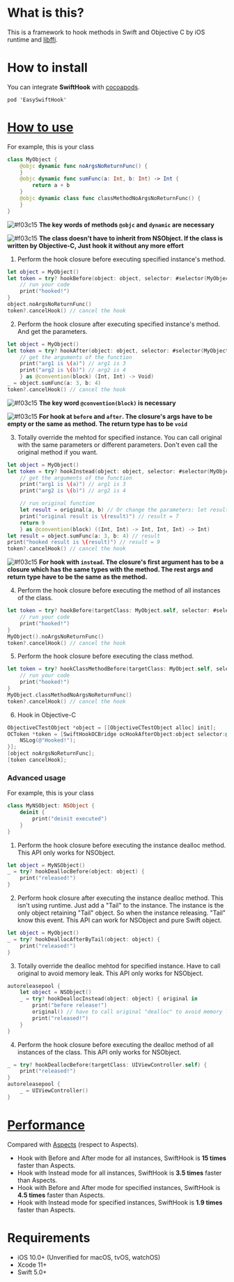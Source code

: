 # What is this?

This is a framework to hook methods in Swift and Objective C by iOS runtime and [libffi](https://github.com/libffi/libffi).

# How to install

You can integrate **SwiftHook** with [cocoapods](https://cocoapods.org/). 

```
pod 'EasySwiftHook'
```

# [How to use](SwiftHookTests/SwiftHookTests.swift)

For example, this is your class

```swift
class MyObject {
    @objc dynamic func noArgsNoReturnFunc() {
    }
    @objc dynamic func sumFunc(a: Int, b: Int) -> Int {
        return a + b
    }
    @objc dynamic class func classMethodNoArgsNoReturnFunc() {
    }
}
```

![#f03c15](https://via.placeholder.com/15/f03c15/000000?text=+) **The key words of methods `@objc` and `dynamic` are necessary**

![#f03c15](https://via.placeholder.com/15/f03c15/000000?text=+) **The class doesn't have to inherit from NSObject. If the class is written by Objective-C, Just hook it without any more effort**

1. Perform the hook closure before executing specified instance's method.

```swift
let object = MyObject()
let token = try? hookBefore(object: object, selector: #selector(MyObject.noArgsNoReturnFunc)) {
    // run your code
    print("hooked!")
}
object.noArgsNoReturnFunc()
token?.cancelHook() // cancel the hook
```

2. Perform the hook closure after executing specified instance's method. And get the parameters.

```swift
let object = MyObject()
let token = try? hookAfter(object: object, selector: #selector(MyObject.sumFunc(a:b:)), closure: { a, b in
    // get the arguments of the function
    print("arg1 is \(a)") // arg1 is 3
    print("arg2 is \(b)") // arg2 is 4
    } as @convention(block) (Int, Int) -> Void)
_ = object.sumFunc(a: 3, b: 4)
token?.cancelHook() // cancel the hook
```
![#f03c15](https://via.placeholder.com/15/f03c15/000000?text=+) **The key word `@convention(block)` is necessary**

![#f03c15](https://via.placeholder.com/15/f03c15/000000?text=+) **For hook at `before` and `after`. The closure's args have to be empty or the same as method. The return type has to be `void`**

3. Totally override the mehtod for specified instance. You can call original with the same parameters or different parameters. Don't even call the original method if you want.

```swift
let object = MyObject()
let token = try? hookInstead(object: object, selector: #selector(MyObject.sumFunc(a:b:)), closure: { original, a, b in
    // get the arguments of the function
    print("arg1 is \(a)") // arg1 is 3
    print("arg2 is \(b)") // arg2 is 4

    // run original function
    let result = original(a, b) // Or change the parameters: let result = original(-1, -2)
    print("original result is \(result)") // result = 7
    return 9
    } as @convention(block) ((Int, Int) -> Int, Int, Int) -> Int)
let result = object.sumFunc(a: 3, b: 4) // result
print("hooked result is \(result)") // result = 9
token?.cancelHook() // cancel the hook
```

![#f03c15](https://via.placeholder.com/15/f03c15/000000?text=+) **For hook with `instead`. The closure's first argument has to be a closure which has the same types with the method. The rest args and return type have to be the same as the method.**

4. Perform the hook closure before executing the method of all instances of the class.

```swift
let token = try? hookBefore(targetClass: MyObject.self, selector: #selector(MyObject.noArgsNoReturnFunc)) {
    // run your code
    print("hooked!")
}
MyObject().noArgsNoReturnFunc()
token?.cancelHook() // cancel the hook
```

5. Perform the hook closure before executing the class method.

```swift
let token = try? hookClassMethodBefore(targetClass: MyObject.self, selector: #selector(MyObject.classMethodNoArgsNoReturnFunc)) {
    // run your code
    print("hooked!")
}
MyObject.classMethodNoArgsNoReturnFunc()
token?.cancelHook() // cancel the hook
```

6. Hook in Objective-C

```objective-c
ObjectiveCTestObject *object = [[ObjectiveCTestObject alloc] init];
OCToken *token = [SwiftHookOCBridge ocHookAfterObject:object selector:@selector(noArgsNoReturnFunc) error:NULL closure:^{
    NSLog(@"Hooked!");
}];
[object noArgsNoReturnFunc];
[token cancelHook];
```

### Advanced usage

For example, this is your class

```swift
class MyNSObject: NSObject {
    deinit {
        print("deinit executed")
    }
}
```

1. Perform the hook closure before executing the instance dealloc method. This API only works for NSObject.

```swift
let object = MyNSObject()
_ = try? hookDeallocBefore(object: object) {
    print("released!")
}
```

2. Perform hook closure after executing the instance dealloc method. This isn't using runtime. Just add a "Tail" to the instance. The instance is the only object retaining "Tail" object. So when the instance releasing. "Tail" know this event. This API can work for NSObject and pure Swift object.

```swift
let object = MyObject()
_ = try? hookDeallocAfterByTail(object: object) {
    print("released!")
}
```

3. Totally override the dealloc mehtod for specified instance. Have to call original to avoid memory leak. This API only works for NSObject.

```swift
autoreleasepool {
    let object = NSObject()
    _ = try? hookDeallocInstead(object: object) { original in
        print("before release!")
        original() // have to call original "dealloc" to avoid memory leak!!!
        print("released!")
    }
}
```

4. Perform the hook closure before executing the dealloc method of all instances of the class. This API only works for NSObject.

```swift
_ = try? hookDeallocBefore(targetClass: UIViewController.self) {
    print("released!")
}
autoreleasepool {
    _ = UIViewController()
}
```

# [Performance](Documents/PERFORMANCE.md)

Compared with [Aspects](https://github.com/steipete/Aspects) (respect to Aspects).

* Hook with Before and After mode for all instances, SwiftHook is **15 times** faster than Aspects.
* Hook with Instead mode for all instances, SwiftHook is **3.5 times** faster than Aspects.
* Hook with Before and After mode for specified instances, SwiftHook is **4.5 times** faster than Aspects.
* Hook with Instead mode for specified instances, SwiftHook is **1.9 times** faster than Aspects.

# Requirements

- iOS 10.0+ (Unverified for macOS, tvOS, watchOS)
- Xcode 11+
- Swift 5.0+

